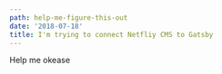 ```yaml
---
path: help-me-figure-this-out
date: '2018-07-18'
title: I'm trying to connect Netfliy CMS to Gatsby
---
```

Help me okease
